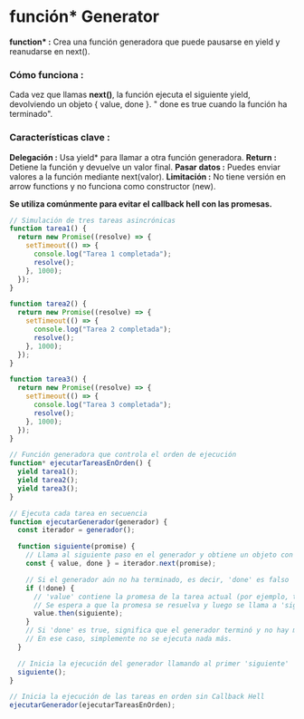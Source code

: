 # función\* Generator

**function\* :** Crea una función generadora que puede pausarse en yield y reanudarse en next().

### Cómo funciona :

Cada vez que llamas **next()**, la función ejecuta el siguiente yield, devolviendo un objeto { value, done }.
" done es true cuando la función ha terminado".

### Características clave :

**Delegación :** Usa yield\* para llamar a otra función generadora.
**Return :** Detiene la función y devuelve un valor final.
**Pasar datos :** Puedes enviar valores a la función mediante next(valor).
**Limitación :** No tiene versión en arrow functions y no funciona como constructor (new).

**Se utiliza comúnmente para evitar el callback hell con las promesas.**

```Javascript
// Simulación de tres tareas asincrónicas
function tarea1() {
  return new Promise((resolve) => {
    setTimeout(() => {
      console.log("Tarea 1 completada");
      resolve();
    }, 1000);
  });
}

function tarea2() {
  return new Promise((resolve) => {
    setTimeout(() => {
      console.log("Tarea 2 completada");
      resolve();
    }, 1000);
  });
}

function tarea3() {
  return new Promise((resolve) => {
    setTimeout(() => {
      console.log("Tarea 3 completada");
      resolve();
    }, 1000);
  });
}

// Función generadora que controla el orden de ejecución
function* ejecutarTareasEnOrden() {
  yield tarea1();
  yield tarea2();
  yield tarea3();
}

// Ejecuta cada tarea en secuencia
function ejecutarGenerador(generador) {
  const iterador = generador();

  function siguiente(promise) {
    // Llama al siguiente paso en el generador y obtiene un objeto con 'value' y 'done'
    const { value, done } = iterador.next(promise);

    // Si el generador aún no ha terminado, es decir, 'done' es falso
    if (!done) {
      // 'value' contiene la promesa de la tarea actual (por ejemplo, tarea1)
      // Se espera a que la promesa se resuelva y luego se llama a 'siguiente' nuevamente
      value.then(siguiente);
    }
    // Si 'done' es true, significa que el generador terminó y no hay más tareas
    // En ese caso, simplemente no se ejecuta nada más.
  }

  // Inicia la ejecución del generador llamando al primer 'siguiente'
  siguiente();
}

// Inicia la ejecución de las tareas en orden sin Callback Hell
ejecutarGenerador(ejecutarTareasEnOrden);
```

